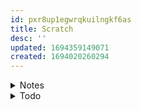 ```yaml
---
id: pxr8up1egwrqkuilngkf6as
title: Scratch
desc: ''
updated: 1694359149071
created: 1694020260294
---
```


<!-- start of 'notes' section -->
<details>
    <summary>Notes</summary>

#
...

---
</details>
<!-- end of 'notes' section -->



<!-- start of 'todo' section -->
<details>
    <summary>Todo</summary>

#
1. [ ] guide method
    1. [ ] insert command
    1. [ ] screenshot output
        1. [ ] rename
        1. [ ] move to assets\guides\powershell
        1. [ ] link image to note

1. [ ] learn (prioritise linkedin learning)
    1. [ ] powershell
    1. [ ] bash
    1. [ ] git-bash
    1. [ ] anaconda prompt

1. [ ] make aliases for shells
1. [ ] create anaconda environments for jupyter notebooks
    1. [ ] git-bash.ipynb
        1. [ ] edit commit message ae5335c, git commit refactor dendron.syntax (add .md)
    1. [ ] python.ipynb

## backlog
1. [ ] Research .NET objects in powershell for automation and system administration

---
</details>
<!-- end of 'todo' section -->